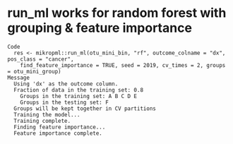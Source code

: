 # run_ml works for random forest with grouping & feature importance

    Code
      res <- mikropml::run_ml(otu_mini_bin, "rf", outcome_colname = "dx", pos_class = "cancer",
        find_feature_importance = TRUE, seed = 2019, cv_times = 2, groups = otu_mini_group)
    Message
      Using 'dx' as the outcome column.
      Fraction of data in the training set: 0.8 
      	Groups in the training set: A B C D E 
      	Groups in the testing set: F
      Groups will be kept together in CV partitions
      Training the model...
      Training complete.
      Finding feature importance...
      Feature importance complete.

